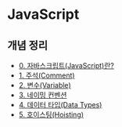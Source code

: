 # JavaScript
## 개념 정리
- [0. 자바스크립트(JavaScript)란?](/JavaScript/개념%20정리/0.%20자바스크립트(JavaScript)란?.md)
- [1. 주석(Comment)](/JavaScript/개념%20정리/1.%20주석(Comment).md)
- [2. 변수(Variable)](/JavaScript/개념%20정리/2.%20변수(Variable).md)
- [3. 네이밍 컨벤션](/JavaScript/개념%20정리/3.%20네이밍%20컨벤션.md)
- [4. 데이터 타입(Data Types)](/JavaScript/개념%20정리/4.%20데이터%20타입(Data%20Types).md)
- [5. 호이스팅(Hoisting)](/JavaScript/개념%20정리/5.%20호이스팅(Hoisting).md)